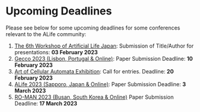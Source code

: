 # Upcoming Deadlines

Please see below for some upcoming deadlines for some conferences relevant to the ALife community:

1. [The 6th Workshop of Artificial Life Japan](https://alife-japan.org/archives/event/第6回人工生命研究会): Submission of Title/Author for presentations: **03 February 2023**
2. [Gecco 2023 (Lisbon, Portugal & Online)](https://gecco-2023.sigevo.org/Call-for-Papers): Paper Submission Deadline: **10 February 2023**
3. [Art of Cellular Automata Exhibition](https://uncomp.uwe.ac.uk/art-of-cellular-automata-exhibition-spring-2023-bristol/): Call for entries. Deadline: **20 February 2023**
4. [ALife 2023 (Sapporo, Japan & Online)](https://sites.google.com/view/alife-2023/calls/call-for-papers-extended-abstracts?authuser=0): Paper Submission Deadline: **3 March 2023**
5. [RO-MAN 2023 (Busan, South Korea & Online)](http://ro-man2023.org/paperSubmission/callForPapers) Paper Submission Deadline: **17 March 2023**
